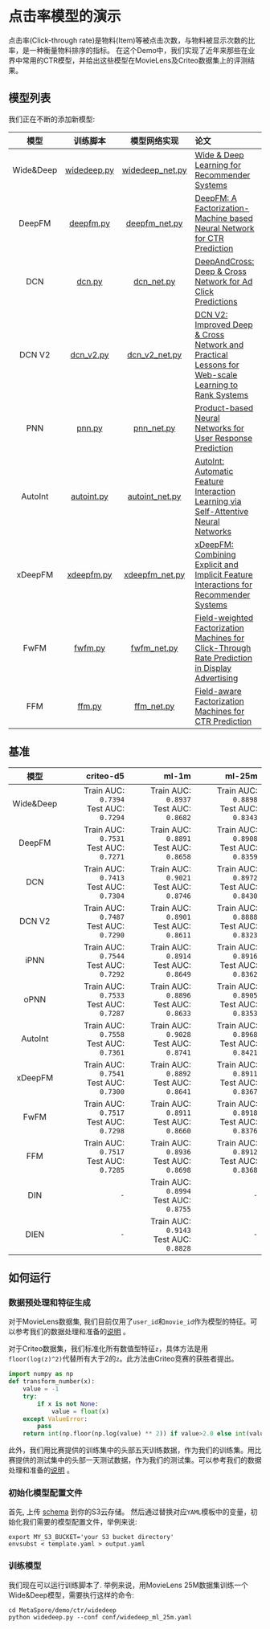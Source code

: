 # 点击率模型的演示

点击率(Click-through rate)是物料(Item)等被点击次数，与物料被显示次数的比率，是一种衡量物料排序的指标。
在这个Demo中，我们实现了近年来那些在业界中常用的CTR模型，并给出这些模型在MovieLens及Criteo数据集上的评测结果。

## 模型列表
我们正在不断的添加新模型:

|    模型     |                训练脚本                 |                        模型网络实现                         | 论文                                                                                                                                     |
|:---------:|:-----------------------------------:|:-----------------------------------------------------:|:---------------------------------------------------------------------------------------------------------------------------------------|
| Wide&Deep | [widedeep.py](widedeep/widedeep.py) | [widedeep_net.py](../../python/algos/widedeep_net.py) | [Wide & Deep Learning for Recommender Systems](https://dl.acm.org/doi/pdf/10.1145/2988450.2988454)                                     |
|  DeepFM   |    [deepfm.py](deepfm/deepfm.py)    |   [deepfm_net.py](../../python/algos/deepfm_net.py)   | [DeepFM: A Factorization-Machine based Neural Network for CTR Prediction](https://arxiv.org/pdf/1703.04247.pdf)                        |
|    DCN    |        [dcn.py](dcn/dcn.py)         |      [dcn_net.py](../../python/algos/dcn_net.py)      | [DeepAndCross: Deep & Cross Network for Ad Click Predictions](https://dl.acm.org/doi/pdf/10.1145/3124749.3124754)                      |
|  DCN V2   |    [dcn_v2.py](dcn_v2/dcn_v2.py)    |   [dcn_v2_net.py](../../python/algos/dcn_v2_net.py)   | [DCN V2: Improved Deep & Cross Network and Practical Lessons for Web-scale Learning to Rank Systems](https://arxiv.org/abs/2008.13535) |
|    PNN    |        [pnn.py](pnn/pnn.py)         |      [pnn_net.py](../../python/algos/pnn_net.py)      | [Product-based Neural Networks for User Response Prediction](https://arxiv.org/pdf/1611.00144.pdf)                                     |
|  AutoInt  |  [autoint.py](autoint/autoint.py)   |  [autoint_net.py](../../python/algos/autoint_net.py)  | [AutoInt: Automatic Feature Interaction Learning via Self-Attentive Neural Networks](https://arxiv.org/abs/1810.11921)                 |
|  xDeepFM  |  [xdeepfm.py](xdeepfm/xdeepfm.py)   |  [xdeepfm_net.py](../../python/algos/xdeepfm_net.py)  | [xDeepFM: Combining Explicit and Implicit Feature Interactions for Recommender Systems](https://arxiv.org/pdf/1803.05170.pdf)          |
|   FwFM    |       [fwfm.py](fwfm/fwfm.py)       |     [fwfm_net.py](../../python/algos/fwfm_net.py)     | [Field-weighted Factorization Machines for Click-Through Rate Prediction in Display Advertising](https://arxiv.org/pdf/1806.03514.pdf) |
|   FFM     |     [ffm.py](ffm/ffm.py)|  [ffm_net.py](../../python/algos/ffm_net.py)  | [Field-aware Factorization Machines for CTR Prediction](https://www.csie.ntu.edu.tw/~cjlin/papers/ffm.pdf)


## 基准
|    模型     |                                       criteo-d5 |                                           ml-1m |                                          ml-25m |
|:---------:|------------------------------------------------:|------------------------------------------------:|------------------------------------------------:|
| Wide&Deep | Train AUC:  `0.7394` <br /> Test AUC:  `0.7294` | Train AUC:  `0.8937` <br /> Test AUC:  `0.8682` | Train AUC:  `0.8898` <br /> Test AUC:  `0.8343` |
|  DeepFM   | Train AUC:  `0.7531` <br /> Test AUC:  `0.7271` | Train AUC:  `0.8891` <br /> Test AUC:  `0.8658` | Train AUC:  `0.8908` <br /> Test AUC:  `0.8359` |
|    DCN    | Train AUC:  `0.7413` <br /> Test AUC:  `0.7304` | Train AUC:  `0.9021` <br /> Test AUC:  `0.8746` | Train AUC:  `0.8972` <br /> Test AUC:  `0.8430` |
|  DCN V2   | Train AUC:  `0.7487` <br /> Test AUC:  `0.7290` | Train AUC:  `0.8901` <br /> Test AUC:  `0.8611` | Train AUC:  `0.8888` <br /> Test AUC:  `0.8323` |
|   iPNN    | Train AUC:  `0.7544` <br /> Test AUC:  `0.7292` | Train AUC:  `0.8914` <br /> Test AUC:  `0.8649` | Train AUC:  `0.8916` <br /> Test AUC:  `0.8362` |
|   oPNN    | Train AUC:  `0.7533` <br /> Test AUC:  `0.7287` | Train AUC:  `0.8896` <br /> Test AUC:  `0.8633` | Train AUC:  `0.8905` <br /> Test AUC:  `0.8353` |
|  AutoInt  | Train AUC:  `0.7558` <br /> Test AUC:  `0.7361` | Train AUC:  `0.9028` <br /> Test AUC:  `0.8741` | Train AUC:  `0.8968` <br /> Test AUC:  `0.8421` |
|  xDeepFM  | Train AUC:  `0.7541` <br /> Test AUC:  `0.7300` | Train AUC:  `0.8892` <br /> Test AUC:  `0.8641` | Train AUC:  `0.8911` <br /> Test AUC:  `0.8367` |
|   FwFM    | Train AUC:  `0.7517` <br /> Test AUC:  `0.7298` | Train AUC:  `0.8911` <br /> Test AUC:  `0.8660` | Train AUC:  `0.8918` <br /> Test AUC:  `0.8376` |
|   FFM     | Train AUC:  `0.7517` <br /> Test AUC:  `0.7285` | Train AUC:  `0.8936` <br /> Test AUC:  `0.8698` | Train AUC:  `0.8912` <br /> Test AUC:  `0.8368` |
|   DIN     | `-` | Train AUC:  `0.8994` <br /> Test AUC:  `0.8755` | `-` |
|   DIEN    | `-` | Train AUC:  `0.9143` <br /> Test AUC:  `0.8828` | `-` |


## 如何运行

### 数据预处理和特征生成
对于MovieLens数据集, 我们目前仅用了`user_id`和`movie_id`作为模型的特征。可以参考我们的数据处理和准备的[说明](../dataset/README.md) 。

对于Criteo数据集，我们标准化所有数值型特征`z`，具体方法是用`floor(log(z)^2)`代替所有大于2的`z`。此方法由Criteo竞赛的获胜者提出。
```python
import numpy as np
def transform_number(x):
    value = -1
    try:
        if x is not None:
            value = float(x)
    except ValueError:
        pass
    return int(np.floor(np.log(value) ** 2)) if value>2.0 else int(value)
```
此外，我们用比赛提供的训练集中的头部五天训练数据，作为我们的训练集。用比赛提供的测试集中的头部一天测试数据，作为我们的测试集。可以参考我们的数据处理和准备的[说明](../dataset/README.md) 。

### 初始化模型配置文件
首先, 上传 [schema](schema) 到你的S3云存储。
然后通过替换对应`YAML`模板中的变量，初始化我们需要的模型配置文件，举例来说:
```shell
export MY_S3_BUCKET='your S3 bucket directory'
envsubst < template.yaml > output.yaml 
```

### 训练模型
我们现在可以运行训练脚本了. 举例来说，用MovieLens 25M数据集训练一个Wide&Deep模型，需要执行这样的命令:
```shell
cd MetaSpore/demo/ctr/widedeep
python widedeep.py --conf conf/widedeep_ml_25m.yaml
```